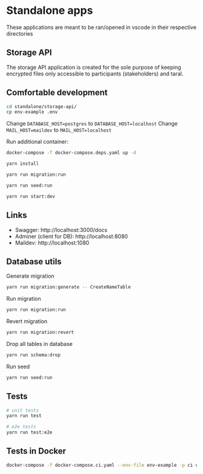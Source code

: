 # Standalone apps

These applications are meant to be ran/opened in vscode in their respective directories

## Storage API

The storage API application is created for the sole purpose of keeping encrypted files only accessible to participants (stakeholders) and taral.

## Comfortable development

```bash
cd standalone/storage-api/
cp env-example .env
```

Change `DATABASE_HOST=postgres` to `DATABASE_HOST=localhost`
Change `MAIL_HOST=maildev` to `MAIL_HOST=localhost`

Run additional container:

```bash
docker-compose -f docker-compose.deps.yaml up -d
```

```bash
yarn install

yarn run migration:run

yarn run seed:run

yarn run start:dev
```

## Links

- Swagger: http://localhost:3000/docs
- Adminer (client for DB): http://localhost:8080
- Maildev: http://localhost:1080

## Database utils

Generate migration

```bash
yarn run migration:generate -- CreateNameTable
```

Run migration

```bash
yarn run migration:run
```

Revert migration

```bash
yarn run migration:revert
```

Drop all tables in database

```bash
yarn run schema:drop
```

Run seed

```bash
yarn run seed:run
```

## Tests

```bash
# unit tests
yarn run test

# e2e tests
yarn run test:e2e
```

## Tests in Docker

```bash
docker-compose -f docker-compose.ci.yaml --env-file env-example -p ci up --build --exit-code-from api && docker-compose -p ci rm -svf
```